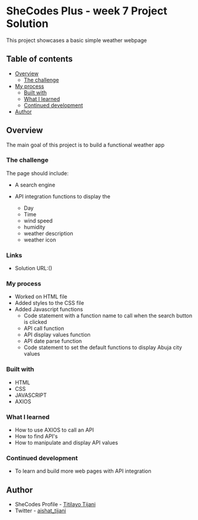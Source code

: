 # SheCodes Plus - week 7 Project Solution

This project showcases a basic simple weather webpage

## Table of contents

- [Overview](#overview)
  - [The challenge](#the-challenge)
- [My process](#my-process)
  - [Built with](#built-with)
  - [What I learned](#what-i-learned)
  - [Continued development](#continued-development)
- [Author](#author)

## Overview

The main goal of this project is to build a functional weather app

### The challenge

The page should include:

- A search engine
- API integration functions to display the

  - Day 
  - Time
  - wind speed
  - humidity
  - weather description
  - weather icon

### Links

- Solution URL:()

### My process

- Worked on HTML file
- Added styles to the CSS file
- Added Javascript functions
  - Code statement with a function name to call when the search button is clicked
  - API call function
  - API display values function
  - API date parse function
  - Code statement to set the default functions to display Abuja city values

### Built with

- HTML
- CSS
- JAVASCRIPT
- AXIOS

### What I learned

- How to use AXIOS to call an API
- How to find API's
- How to manipulate and display API values

### Continued development

- To learn and build more web pages with API integration

## Author

- SheCodes Profile - [Titilayo Tijani](https://shecodes.io/graduates/101963-titilayo-tijani)
- Twitter - [aishat_tijani](https://www.twitter.com/aishat__tijani)
